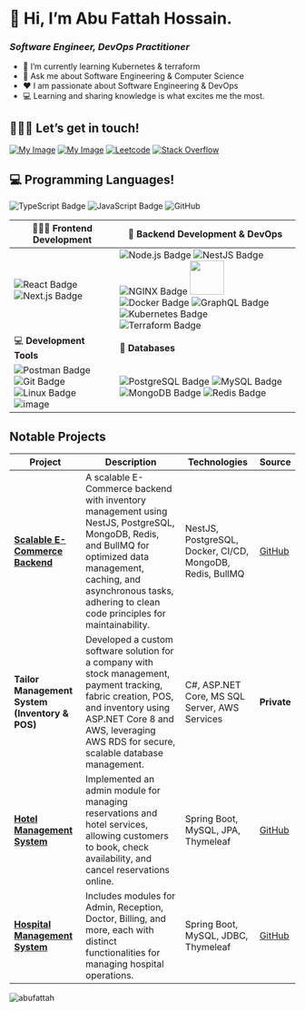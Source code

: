 # 👋 Hi, I’m Abu Fattah Hossain.

### _Software Engineer, DevOps Practitioner_

- 🌱 I’m currently learning Kubernetes & terraform
- 💬 Ask me about Software Engineering & Computer Science
- ❤️ I am passionate about Software Engineering & DevOps
- 💻 Learning and sharing knowledge is what excites me the most.

## 🙋🏻‍♂️ Let’s get in touch!

[![My Image](https://camo.githubusercontent.com/8c0692475a5bfc1d9e7361074bdb648e567cae7b5b40ffd32adae31180b0d7b6/68747470733a2f2f696d672e736869656c64732e696f2f62616467652f4c696e6b6564496e2d3030373742353f7374796c653d666f722d7468652d6261646765266c6f676f3d6c696e6b6564696e266c6f676f436f6c6f723d7768697465)](https://www.linkedin.com/in/abufattahnahid/)
[![My Image](https://camo.githubusercontent.com/e5cfad4cbb1e023463333923b069b81749d94e8ff5722f851c7bb01d65bb0e95/68747470733a2f2f696d672e736869656c64732e696f2f62616467652f476d61696c2d4431343833363f7374796c653d666f722d7468652d6261646765266c6f676f3d676d61696c266c6f676f436f6c6f723d7768697465)](mailto:abufattahhossain@gmail.com)
[![Leetcode](https://camo.githubusercontent.com/484c5a914e87576e0ed5771701f361836463092c05c5abf12b291b550ab810ae/68747470733a2f2f696d672e736869656c64732e696f2f62616467652f2d4c656574436f64652d4646413131363f7374796c653d666f722d7468652d6261646765266c6f676f3d4c656574436f6465266c6f676f436f6c6f723d626c61636b)](https://leetcode.com/u/AbuFattah/)
[![Stack Overflow](https://camo.githubusercontent.com/e12a0838c08c3a8a04c2d5909b2a9c2beda8b1538df15eba8f8d0a3d3ec5ffef/68747470733a2f2f696d672e736869656c64732e696f2f62616467652f537461636b5f4f766572666c6f772d4645374131363f7374796c653d666f722d7468652d6261646765266c6f676f3d737461636b2d6f766572666c6f77266c6f676f436f6c6f723d7768697465)](https://stackoverflow.com/users/7286642/abu-fattah)

## 💻 Programming Languages!

![TypeScript Badge](https://img.shields.io/badge/TypeScript-3178C6?logo=typescript&logoColor=fff&style=for-the-badge) ![JavaScript Badge](https://img.shields.io/badge/JavaScript-F7DF1E?logo=javascript&logoColor=000&style=for-the-badge) <img src="https://img.shields.io/badge/Java-ED8B00?style=for-the-badge&logo=openjdk&logoColor=white" alt="GitHub">

| 👨🏻‍💻 **Frontend Development**                                                                                                                                                                                                                                                                                                                                                                                    | 🧩 **Backend Development & DevOps**                                                                                                                                                                                                                                                                                                                                                                                                                                                                                                                                                                                                                                                                                                                                                       |
| -------------------------------------------------------------------------------------------------------------------------------------------------------------------------------------------------------------------------------------------------------------------------------------------------------------------------------------------------------------------------------------------------------------- | ----------------------------------------------------------------------------------------------------------------------------------------------------------------------------------------------------------------------------------------------------------------------------------------------------------------------------------------------------------------------------------------------------------------------------------------------------------------------------------------------------------------------------------------------------------------------------------------------------------------------------------------------------------------------------------------------------------------------------------------------------------------------------------------- |
| ![React Badge](https://img.shields.io/badge/React-61DAFB?logo=react&logoColor=000&style=for-the-badge) ![Next.js Badge](https://img.shields.io/badge/Next.js-000?logo=nextdotjs&logoColor=fff&style=for-the-badge)                                                                                                                                                                                             | ![Node.js Badge](https://img.shields.io/badge/Node.js-5FA04E?logo=nodedotjs&logoColor=fff&style=for-the-badge) ![NestJS Badge](https://img.shields.io/badge/NestJS-E0234E?logo=nestjs&logoColor=fff&style=for-the-badge) ![NGINX Badge](https://img.shields.io/badge/NGINX-009639?logo=nginx&logoColor=fff&style=for-the-badge) <img src="https://github.com/user-attachments/assets/36a8c8bc-28d6-48d8-a3f7-46774945577d" width="60"> ![Docker Badge](https://img.shields.io/badge/Docker-2496ED?logo=docker&logoColor=fff&style=for-the-badge) ![GraphQL Badge](https://img.shields.io/badge/GraphQl-E10098?style=for-the-badge&logo=graphql&logoColor=white) ![Kubernetes Badge](https://img.shields.io/badge/Kubernetes-326CE5?logo=kubernetes&logoColor=fff&style=for-the-badge) ![Terraform Badge](https://img.shields.io/badge/Terraform-844FBA?logo=terraform&logoColor=fff&style=for-the-badge) |
| 💻 **Development Tools**                                                                                                                                                                                                                                                                                                                                                                                       | 📱 **Databases**                                                                                                                                                                                                                                                                                                                                                                                                                                                                                                                                                                                                                                                                                                                                                                          |
| ![Postman Badge](https://img.shields.io/badge/Postman-FF6C37?logo=postman&logoColor=fff&style=for-the-badge) ![Git Badge](https://img.shields.io/badge/Git-F05032?logo=git&logoColor=fff&style=for-the-badge) ![Linux Badge](https://img.shields.io/badge/Linux-FCC624?logo=linux&logoColor=000&style=for-the-badge) ![image](https://github.com/user-attachments/assets/6e911ea9-6325-4d64-b401-77087882710e) | ![PostgreSQL Badge](https://img.shields.io/badge/PostgreSQL-4169E1?logo=postgresql&logoColor=fff&style=for-the-badge) ![MySQL Badge](https://img.shields.io/badge/MySQL-4479A1?logo=mysql&logoColor=fff&style=for-the-badge) ![MongoDB Badge](https://img.shields.io/badge/MongoDB-47A248?logo=mongodb&logoColor=fff&style=for-the-badge) ![Redis Badge](https://img.shields.io/badge/Redis-FF4438?logo=redis&logoColor=fff&style=for-the-badge)                                                                                                                                                                                                                                                                                                                                          |


## Notable Projects

| **Project**                       | **Description**                                                                                                                                       | **Technologies**                      | **Source**         |
|-----------------------------------|-------------------------------------------------------------------------------------------------------------------------------------------------------|---------------------------------------|--------------------|
| [**Scalable E-Commerce Backend**](https://github.com/AbuFattah/dailymart-core)   | A scalable E-Commerce backend with inventory management using NestJS, PostgreSQL, MongoDB, Redis, and BullMQ for optimized data management, caching, and asynchronous tasks, adhering to clean code principles for maintainability. | NestJS, PostgreSQL, Docker, CI/CD, MongoDB, Redis, BullMQ | [GitHub](https://github.com/AbuFattah/dailymart-core)        |
| **Tailor Management System (Inventory & POS)** | Developed a custom software solution for a company with stock management, payment tracking, fabric creation, POS, and inventory using ASP.NET Core 8 and AWS, leveraging AWS RDS for secure, scalable database management. | C#, ASP.NET Core, MS SQL Server, AWS Services | **Private**            |
| [**Hotel Management System**](https://github.com/AbuFattah/Hotel-Management-System)      | Implemented an admin module for managing reservations and hotel services, allowing customers to book, check availability, and cancel reservations online. | Spring Boot, MySQL, JPA, Thymeleaf      | [GitHub](https://github.com/AbuFattah/Hotel-Management-System)        |
| [**Hospital Management System**](https://github.com/AbuFattah/Hotel-Management-System)   | Includes modules for Admin, Reception, Doctor, Billing, and more, each with distinct functionalities for managing hospital operations. | Spring Boot, MySQL, JDBC, Thymeleaf     | [GitHub](https://github.com/AbuFattah/Hotel-Management-System)        |

<p><img align="left" src="https://github-readme-stats.vercel.app/api/top-langs?username=abufattah&show_icons=true&locale=en&layout=compact" alt="abufattah" /></p>

<!---
AbuFattah/AbuFattah is a ✨ special ✨ repository because its `README.md` (this file) appears on your GitHub profile.
You can click the Preview link to take a look at your changes.
--->
